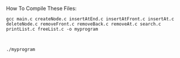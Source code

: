 How To Compile These Files:

    
    
    gcc main.c createNode.c insertAtEnd.c insertAtFront.c insertAt.c deleteNode.c removeFront.c removeBack.c removeAt.c search.c printList.c freeList.c -o myprogram

    
    
    ./myprogram
